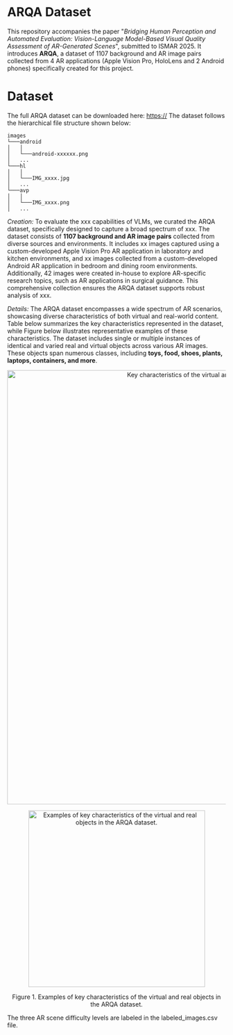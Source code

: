 # ARQA Dataset
This repository accompanies the paper "_Bridging Human Perception and Automated Evaluation: Vision-Language Model-Based Visual Quality Assessment of AR-Generated Scenes_", submitted to ISMAR 2025. It introduces **ARQA**, a dataset of 1107 background and AR image pairs collected from 4 AR applications (Apple Vision Pro, HoloLens and 2 Android phones) specifically created for this project. 

# Dataset
The full ARQA dataset can be downloaded here: [https://](https://) The dataset follows the hierarchical file structure shown below:
```
images
└───android
│   │
│   └───android-xxxxxx.png
│   ...
└───hl
│   │
│   └───IMG_xxxx.jpg
│   ...
└───avp
│   │
│   └───IMG_xxxx.png
│   ...
```

_Creation:_ To evaluate the xxx capabilities of VLMs, we curated the ARQA dataset, specifically designed to capture a broad spectrum of xxx. The dataset consists of **1107 background and AR image pairs** collected from diverse sources and environments. It includes xx images captured using a custom-developed Apple Vision Pro AR application in laboratory and kitchen environments, and xx images collected from a custom-developed Android AR application in bedroom and dining room environments. Additionally, 42 images were created in-house to explore AR-specific research topics, such as AR applications in surgical guidance. This comprehensive collection ensures the ARQA dataset supports robust analysis of xxx. 

_Details:_ The ARQA dataset encompasses a wide spectrum of AR scenarios, showcasing diverse characteristics of both virtual and real-world content. Table below summarizes the key characteristics represented in the dataset, while Figure below illustrates representative examples of these characteristics. The dataset includes single or multiple instances of identical and varied real and virtual objects across various AR images. These objects span numerous classes, including **toys, food, shoes, plants, laptops, containers, and more**.

<p align="center"><img width="1000" alt="Key characteristics of the virtual and real objects in the ARQA dataset." src="https://github.com/.png"></p>

<p align="center"><img width="407" alt="Examples of key characteristics of the virtual and real objects in the ARQA dataset." src="https://github.com/.png"></p>
<p align="center">Figure 1. Examples of key characteristics of the virtual and real objects in the ARQA dataset.</p> 


The three AR scene difficulty levels are labeled in the labeled_images.csv file.
